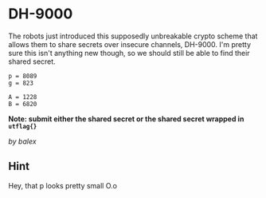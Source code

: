 # DH-9000

The robots just introduced this supposedly unbreakable crypto scheme that allows them to share secrets over insecure channels, DH-9000. I'm pretty sure this isn't anything new though, so we should still be able to find their shared secret.

```
p = 8089
g = 823

A = 1228
B = 6820
```

**Note: submit either the shared secret or the shared secret wrapped in `utflag{}`**

_by balex_

## Hint

Hey, that p looks pretty small O.o
